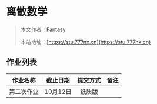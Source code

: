 # 离散数学

> 本文作者：[Fantasy](https://www.777nx.cn/personal/about/)
>
> 本站地址：[https://stu.777nx.cn](https://stu.777nx.cn)

## 作业列表

| 作业名称  | 截止日期 | 提交方式 | 备注 |
|:-----:|:----:|:----:|:---:|
| 第二次作业 | 10月12日  | 纸质版  |    |
